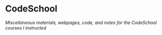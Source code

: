 # CodeSchool

*Miscellaneous materials, webpages, code, and notes for the CodeSchool courses I instructed*

